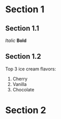 # Section 1

## Section 1.1
*Italic*
**Bold**

## Section 1.2
Top 3 ice cream flavors:
1. Cherry
2. Vanilla
3. Chocolate

# Section 2
